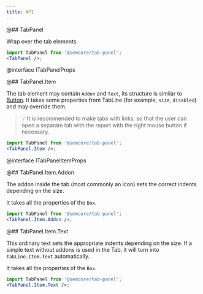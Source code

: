 ```yaml
---
title: API
---
```


@## TabPanel

Wrap over the tab elements.

```jsx
import TabPanel from '@semcore/tab-panel';
<TabPanel />;
```

@interface ITabPanelProps

@## TabPanel.Item

The tab element may contain `Addon` and `Text`, its structure is similar to [Button](/components/button/). It takes some properties from TabLine (for example, `size`, `disabled`) and may override them.

> 💡 It is recommended to make tabs with links, so that the user can open a separate tab with the report with the right mouse button if necessary.

```jsx
import TabPanel from '@semcore/tab-panel';
<TabPanel.Item />;
```

@interface ITabPanelItemProps

@## TabPanel.Item.Addon

The addon inside the tab (most commonly an icon) sets the correct indents depending on the size.

It takes all the properties of the `Box`.

```jsx
import TabPanel from '@semcore/tab-panel';
<TabPanel.Item.Addon />;
```

@## TabPanel.Item.Text

This ordinary text sets the appropriate indents depending on the size. If a simple text without addons is used in the Tab, it will turn into `TabLine.Item.Text` automatically.

It takes all the properties of the `Box`.

```jsx
import TabPanel from '@semcore/tab-panel';
<TabPanel.Item.Text />;
```
